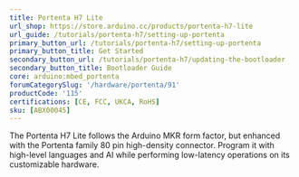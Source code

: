 ```yaml
---
title: Portenta H7 Lite
url_shop: https://store.arduino.cc/products/portenta-h7-lite
url_guide: /tutorials/portenta-h7/setting-up-portenta
primary_button_url: /tutorials/portenta-h7/setting-up-portenta
primary_button_title: Get Started
secondary_button_url: /tutorials/portenta-h7/updating-the-bootloader
secondary_button_title: Bootloader Guide
core: arduino:mbed_portenta
forumCategorySlug: '/hardware/portenta/91'
productCode: '115'
certifications: [CE, FCC, UKCA, RoHS]
sku: [ABX00045]
---
```


The Portenta H7 Lite follows the Arduino MKR form factor, but enhanced with the Portenta family 80 pin high-density connector. Program it with high-level languages and AI while performing low-latency operations on its customizable hardware.